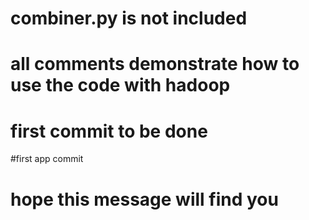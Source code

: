 # combiner.py is not included

# all comments demonstrate how to use the code with hadoop

# first commit to be done

#first app commit
# hope this message will find you #
